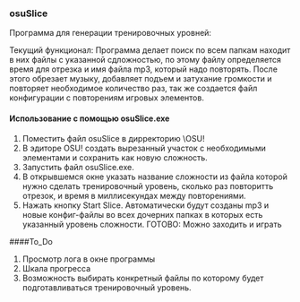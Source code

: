 ### osuSlice
Программа для генерации тренировочных уровней:

Текущий функционал:
Программа делает поиск по всем папкам находит в них файлы с указанной сдложностью, по этому файлу определяется время для отрезка и имя файла mp3, который надо повторять. После этого обрезает музыку, добавляет подъем и затухание громкости и повторяет необходимое количество раз, так же создается файл конфигурации с повторениям игровых элементов.  

#### Использование с помощью osuSlice.exe
1. Поместить файл osuSlice в дирректорию \OSU!
2. В эдиторе OSU! создать вырезанный участок с необходимыми элементами и сохранить как новую сложность.
3. Запустить файл osuSlice.exe.
4. В открывшемся окне указать название сложности из файла которой нужно сделать тренировочный уровень, сколько раз повторитть отрезок, и время в миллисекундах между повторениями.
5. Нажать кнопку Start Slice. Автоматически будут созданы mp3 и новые конфиг-файлы во всех дочерних папках в которых есть указанный уровень сложности.
ГОТОВО: Можно заходить и играть

####To_Do
1. Просмотр лога в окне программы
2. Шкала прогресса
3. Возможность выбирать конкретный файлы по которому будет подготавливаться тренировочный уровень.
